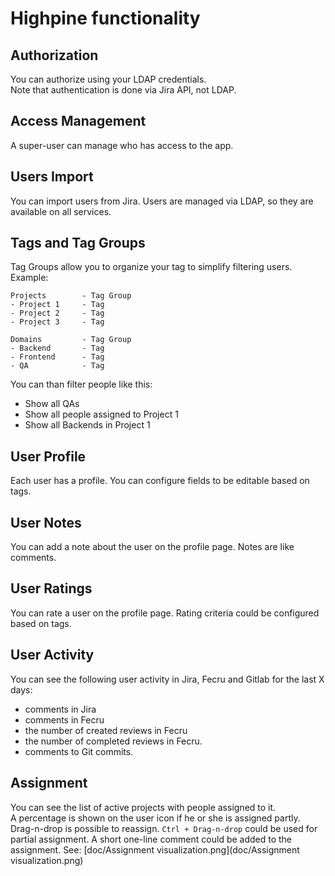 # Highpine functionality

## Authorization
You can authorize using your LDAP credentials.<br>
Note that authentication is done via Jira API, not LDAP.

## Access Management
A super-user can manage who has access to the app.

## Users Import
You can import users from Jira. Users are managed via LDAP, so they are available on all services.

## Tags and Tag Groups
Tag Groups allow you to organize your tag to simplify filtering users.
Example:

```
Projects        - Tag Group
- Project 1     - Tag
- Project 2     - Tag
- Project 3     - Tag

Domains         - Tag Group
- Backend       - Tag
- Frontend      - Tag
- QA            - Tag
```
You can than filter people like this:

- Show all QAs
- Show all people assigned to Project 1
- Show all Backends in Project 1

## User Profile
Each user has a profile. You can configure fields to be editable based on tags.

## User Notes
You can add a note about the user on the profile page. Notes are like comments.

## User Ratings
You can rate a user on the profile page. Rating criteria could be configured based on tags.

## User Activity
You can see the following user activity in Jira, Fecru and Gitlab for the last X days:
- comments in Jira
- comments in Fecru
- the number of created reviews in Fecru
- the number of completed reviews in Fecru.
- comments to Git commits.

## Assignment
You can see the list of active projects with people assigned to it.<br>
A percentage is shown on the user icon if he or she is assigned partly.<br>
Drag-n-drop is possible to reassign. `Ctrl + Drag-n-drop` could be used for partial assignment.
A short one-line comment could be added to the assignment.
See: [doc/Assignment visualization.png](doc/Assignment visualization.png)
